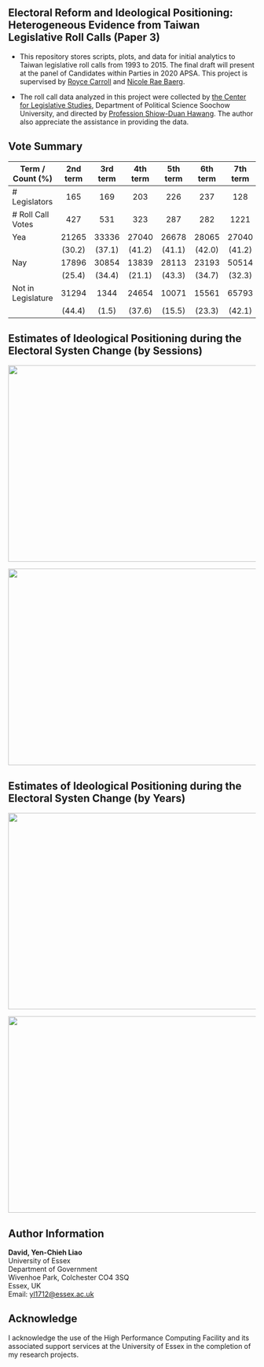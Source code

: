 ##  Electoral Reform and Ideological Positioning: Heterogeneous Evidence from Taiwan Legislative Roll Calls (Paper 3)

- This repository stores scripts, plots, and data for initial analytics to Taiwan legislative roll calls from 1993 to 2015. The final draft will present at the panel of Candidates within Parties in 2020 APSA. This project is supervised by [Royce Carroll](https://www.essex.ac.uk/people/carro40801/royce-carroll) and [Nicole Rae Baerg](http://www.nicolebaerg.com).

- The roll call data analyzed in this project were collected by [the Center for Legislative Studies](http://cls.idc.scu.edu.tw/), Department of Political Science Soochow University, and directed by [Profession Shiow-Duan Hawang](https://ahrccfc.weebly.com/shiow-duan-hawang.html). The author also appreciate the assistance in providing the data. 


## Vote Summary 


|   Term / Count (%)   |   2nd term    |   3rd term    |   4th term    |   5th term    |   6th term    |   7th term    |   8th term    |
|----------------------|:-------------:|:-------------:|:-------------:|:-------------:|:-------------:|:-------------:|:-------------:|
| # Legislators        |      165      |      169      |      203      |      226      |      237      |      128      |      124      |
| # Roll Call Votes    |      427      |      531      |      323      |      287      |      282      |     1221      |      644      |
| Yea                  |    21265      |    33336      |    27040      |    26678      |    28065      |    27040      |    27040      | 
|                      |   (30.2)      |   (37.1)      |   (41.2)      |   (41.1)      |   (42.0)      |   (41.2)      |    (41.2)     |       
| Nay                  |    17896      |    30854      |    13839      |    28113      |    23193      |    50514      |    34289      |
|                      |   (25.4)      |   (34.4)      |   (21.1)      |   (43.3)      |   (34.7)      |   (32.3)      |    (42.9)     |
| Not in Legislature   |    31294      |     1344      |    24654      |    10071      |    15561      |    65793      |     22105     |
|                      |   (44.4)      |    (1.5)      |   (37.6)      |   (15.5)      |   (23.3)      |   (42.1)      |    (27.7)     |


## Estimates of Ideological Positioning during the Electoral Systen Change (by Sessions)



<p align="center">
  <img width="560" height="400" src="https://github.com/yl17124/taiwanRC/blob/master/plot_code_files/figure-gfm/unnamed-chunk-5-1.png">
</p>



<p align="center">
  <img width="560" height="400" src="https://github.com/yl17124/taiwanRC/blob/master/plot_code_files/figure-gfm/unnamed-chunk-6-1.png" >
</p>

## Estimates of Ideological Positioning during the Electoral Systen Change (by Years)

<p align="center">
  <img width="530" height="400" src="https://github.com/yl17124/taiwanRC/blob/master/plot_code_files/figure-gfm/unnamed-chunk-7-1.png" >
</p>

<p align="center">
  <img width="530" height="400" src="https://github.com/yl17124/taiwanRC/blob/master/plot_code_files/figure-gfm/unnamed-chunk-8-1.png" >
</p>




## Author Information
**David, Yen-Chieh Liao**  <br />
University of Essex <br />
Department of Government<br />
Wivenhoe Park, Colchester CO4 3SQ<br />
Essex, UK<br />
Email: yl1712@essex.ac.uk<br />



## Acknowledge 
I acknowledge the use of the High Performance Computing Facility and its associated support services at the University of Essex in the completion of my research projects.
